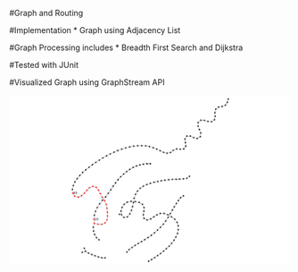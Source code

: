 
#Graph and Routing

#Implementation
    * Graph using Adjacency List
    
#Graph Processing includes
    * Breadth First Search and Dijkstra
    
#Tested with JUnit

#Visualized Graph using GraphStream API



![Alt text](graphstream.png?raw=true "graphstream")
